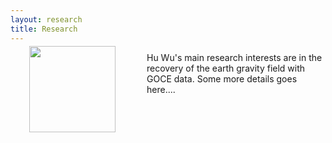 ```yaml
---
layout: research
title: Research
---
```



<div name="photo" style="position:relative;float:left;margin:-10px 50px 30px 30px;" width="200px" height="200px">
<img src="http://wuhu-ife.github.io/homepage/imgs/reserach_index.jpg" width="138px" >
</div>

Hu Wu's main research interests are in the recovery of the earth gravity field with GOCE data. Some more details goes here....


